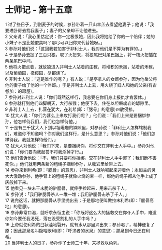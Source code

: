 # 士师记 - 第十五章
  
 1 过了些日子，到割麦子的时候，参孙带着一只山羊羔去看望他妻子；他说：「我要进卧房去找我妻子」；妻子的父亲却不让他进去。  
 2 父亲说：「我心里估定说：你一定极恨她，因此我将她给了你的一个陪伴；她的小妹子不是比她俊美吗？那尽可以归你来代替她呀。」  
 3 参孙对他们说：「这回我若加害于非利士人，我对他们是不算为有罪的。」  
 4 于是参孙去捉了三百只狼，取了火把来，将狼尾巴对尾巴捆上，将一枝火把插在两条尾巴中间。  
 5 他将火把点着，就放狼进入非利士人站着的庄稼，将堆积的禾捆，站着的禾稼，以及葡萄园，橄榄园，尽都烧了。  
 6 非利士人说：「这是谁作的呢？」有人说：「是亭拿人的女婿参孙，因为他岳父将他的妻子给了他的一个伴郎。」于是非利士人上去，用火烧了妇人和她的父亲(有古卷加：的房屋)。  
 7 参孙对非利士人说：「你们既然这样行，我总要在你们身上报仇才肯罢休。」  
 8 参孙就打到他们四脚朝天，大行杀戮；他便下去，住在以坦磐巉岩的罅隙里。  
 9 非利士人上去，扎营在犹大，在利希(即：『腮骨』的意思)四散侵掠。  
 10 犹大人说：「你们为葚么上来攻打我们呢？」他们说：「我们上来是要捆绑参孙，他怎样待我们，我们也怎样待他。」  
 11 于是有三千犹大人下到以坦巉岩的罅隙里，对参孙说：「非利士人怎样辖制我们，难道你不知道吗？你对我们这样行，是什么意思？」参孙对他们说：「他们怎样待我，我就怎样待他们。」  
 12 犹大人对他说：「我们下来，是要捆绑你，将你交在非利士人手中。」参孙对他们说：「你们要向我起誓不将我杀掉才行。」  
 13 他们告诉他说：「不，我们只要将你捆绑，交在非利士人手中罢了；我们断不害死你。」他们就用两条新的粗绳子捆绑参孙，从巉岩里给带上去。  
 14 参孙来到利希(即：『腮骨』的意思)，非利士人就呐喊起来迎着他；永恒主的灵大大激动参孙，他手臂上的粗绳子就像火烧的麻一样，绑他的绳子都从他手上成了灰般掉下来。  
 15 他看见一块未干未脆的驴腮骨，就伸手捡起来，用来击杀千人。  
 16 参孙说：「我用驴腮骨杀人一堆一堆；我用驴腮骨击杀了千人。」  
 17 说完这话，就把那腮骨从手里抛出去；于是那地便叫做拉末利希(即：『腮骨高地』的意思)。  
 18 参孙非常口渴，就呼求永恒主说：「你既将这么大的拯救交在你仆人手中，难道你如今要任我渴死，落在没受割礼的人手中吗？」  
 19 上帝就使利希的臼状洼地裂开，就有水从那里涌出来；参孙喝了，精神便复了原；因此那泉名叫隐哈歌利(即：『呼求者的水泉』的意思)；那泉到今日还在利希。  
 20 当非利士人的日子，参孙作了士师二十年，来拯救以色列。